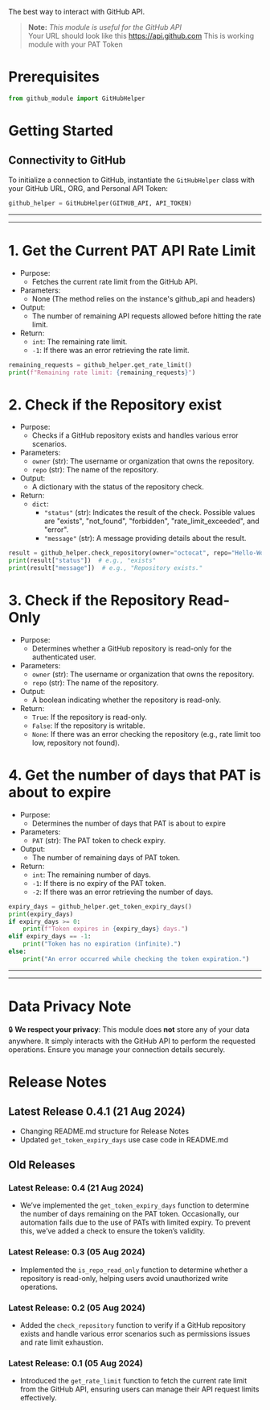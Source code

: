 The best way to interact with GitHub API.

> **Note:** _This module is useful for the GitHub API_ <br>
> Your URL should look like this https://api.github.com
> This is working module with your PAT Token


# Prerequisites
```python
from github_module import GitHubHelper
```

# Getting Started

## Connectivity to GitHub

To initialize a connection to GitHub, instantiate the `GitHubHelper` class with your GitHub URL, ORG, and Personal API Token:

```python
github_helper = GitHubHelper(GITHUB_API, API_TOKEN)
```
______________________________________________________________________________
______________________________________________________________________________
# 1. Get the Current PAT API Rate Limit
- Purpose:
  - Fetches the current rate limit from the GitHub API. 
- Parameters:
  - None (The method relies on the instance's github_api and headers)
- Output:
  - The number of remaining API requests allowed before hitting the rate limit. 
- Return:
  - `int`: The remaining rate limit. 
  - `-1`: If there was an error retrieving the rate limit.
```python
remaining_requests = github_helper.get_rate_limit()
print(f"Remaining rate limit: {remaining_requests}")
```

# 2. Check if the Repository exist
- Purpose:
  - Checks if a GitHub repository exists and handles various error scenarios.
- Parameters:
  - `owner` (str): The username or organization that owns the repository.
  - `repo` (str): The name of the repository. 
- Output:
  - A dictionary with the status of the repository check. 
- Return:
  - `dict`:
    - `"status"` (str): Indicates the result of the check. Possible values are "exists", "not_found", "forbidden", "rate_limit_exceeded", and "error".
    - `"message"` (str): A message providing details about the result.
```python
result = github_helper.check_repository(owner="octocat", repo="Hello-World")
print(result["status"])  # e.g., "exists"
print(result["message"])  # e.g., "Repository exists."
```

# 3. Check if the Repository Read-Only
- Purpose:
  - Determines whether a GitHub repository is read-only for the authenticated user. 
- Parameters:
  - `owner` (str): The username or organization that owns the repository. 
  - `repo` (str): The name of the repository.
- Output:
  - A boolean indicating whether the repository is read-only.
- Return:
  - `True`: If the repository is read-only. 
  - `False`: If the repository is writable. 
  - `None`: If there was an error checking the repository (e.g., rate limit too low, repository not found).

# 4. Get the number of days that PAT is about to expire
- Purpose:
  - Determines the number of days that PAT is about to expire
- Parameters:
  - `PAT` (str): The PAT token to check expiry.
- Output:
  - The number of remaining days of PAT token. 
- Return:
  - `int`: The remaining number of days.
  - `-1`: If there is no expiry of the PAT token.
  - `-2`: If there was an error retrieving the number of days.

```python
expiry_days = github_helper.get_token_expiry_days()
print(expiry_days)
if expiry_days >= 0:
    print(f"Token expires in {expiry_days} days.")
elif expiry_days == -1:
    print("Token has no expiration (infinite).")
else:
    print("An error occurred while checking the token expiration.")
```
______________________________________________________________________________
______________________________________________________________________________
# Data Privacy Note

🔒 **We respect your privacy**: This module does **not** store any of your data anywhere. It simply interacts with the GitHub API to perform the requested operations. Ensure you manage your connection details securely.

# Release Notes

## Latest Release 0.4.1 (21 Aug 2024)
- Changing README.md structure for Release Notes
- Updated `get_token_expiry_days` use case code in README.md

## Old Releases

### Latest Release: 0.4 (21 Aug 2024)
- We’ve implemented the `get_token_expiry_days` function to determine the number of days remaining on the PAT token. Occasionally, our automation fails due to the use of PATs with limited expiry. To prevent this, we’ve added a check to ensure the token’s validity. 

### Latest Release: 0.3 (05 Aug 2024)
- Implemented the `is_repo_read_only` function to determine whether a repository is read-only, helping users avoid unauthorized write operations.

### Latest Release: 0.2 (05 Aug 2024)
- Added the `check_repository` function to verify if a GitHub repository exists and handle various error scenarios such as permissions issues and rate limit exhaustion.

### Latest Release: 0.1 (05 Aug 2024)
- Introduced the `get_rate_limit` function to fetch the current rate limit from the GitHub API, ensuring users can manage their API request limits effectively.